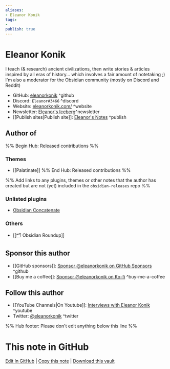 ```yaml
---
aliases:
- Eleanor Konik
tags:
- 
publish: true
---
```


# Eleanor Konik

I teach (& research) ancient civilizations, then write stories & articles inspired by all eras of history... which involves a fair amount of notetaking ;) I'm also a moderator for the Obsidian community (mostly on Discord and Reddit)

- GitHub: [eleanorkonik](https://github.com/eleanorkonik/) ^github
- Discord: `Eleanor#3466` ^discord
- Website: [eleanorkonik.com/](https://eleanorkonik.com/) ^website
- Newsletter: [Eleanor's Iceberg](http://newsletter.eleanorkonik.com/)^newsletter
- [[Publish sites|Publish site]]: [Eleanor's Notes](https://publish.obsidian.md/eleanorkonik/) ^publish

## Author of

%% Begin Hub: Released contributions %%

### Themes
- [[Palatinate]]
%% End Hub: Released contributions %%

%% Add links to any plugins, themes or other notes that the author has created but are not (yet) included in the `obsidian-releases` repo %%

### Unlisted plugins

- [Obsidian Concatenate](https://github.com/eleanorkonik/concatenate)

### Others

- [[🗂️ Obsidian Roundup]]

## Sponsor this author

- [[GitHub sponsors]]: [Sponsor @eleanorkonik on GitHub Sponsors](https://github.com/sponsors/eleanorkonik) ^github
- [[Buy me a coffee]]: [Sponsor @eleanorkonik on Ko-fi](https://ko-fi.com/eleanorkonik) ^buy-me-a-coffee


<!--
- [[Buy me a coffee]]: ^buy-me-a-coffee
- [[PayPal]]: ^paypal
- [[Patreon]]: ^patreon
-->

## Follow this author

- [[YouTube Channels|On Youtube]]: [Interviews with Eleanor Konik](https://www.youtube.com/playlist?list=PLGflcghBUIauy2We-93G3u8PQdx2DRSJi) ^youtube
- Twitter: [@eleanorkonik](https://twitter.com/EleanorKonik) ^twitter

%% Hub footer: Please don't edit anything below this line %%

# This note in GitHub

<span class="git-footer">[Edit In GitHub](https://github.dev/obsidian-community/obsidian-hub/blob/main/01%20-%20Community/People/eleanorkonik.md "git-hub-edit-note") | [Copy this note](https://raw.githubusercontent.com/obsidian-community/obsidian-hub/main/01%20-%20Community/People/eleanorkonik.md "git-hub-copy-note") | [Download this vault](https://github.com/obsidian-community/obsidian-hub/archive/refs/heads/main.zip "git-hub-download-vault") </span>
